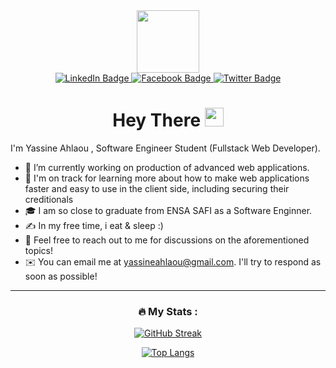 
<div id="header" align="center">
  <img src="https://media.giphy.com/media/M9gbBd9nbDrOTu1Mqx/giphy.gif" width="100"/>
  <div id="badges">
  <a href="https://www.linkedin.com/in/yassine-ahlaou/">
    <img src="https://img.shields.io/badge/LinkedIn-blue?style=for-the-badge&logo=linkedin&logoColor=white" alt="LinkedIn Badge"/>
  </a>
  <a href="https://web.facebook.com/yassine.ahlaou.9/">
    <img src="https://img.shields.io/badge/Facebook-red?style=for-the-badge&logo=facebook&logoColor=white" alt="Facebook Badge"/>
  </a>
  <a href="https://twitter.com/yassine_ahlaou">
    <img src="https://img.shields.io/badge/Twitter-blue?style=for-the-badge&logo=twitter&logoColor=white" alt="Twitter Badge"/>
  </a>
</div>
  <img src="https://komarev.com/ghpvc/?username=yassineahlaou&style=flat-square&color=blue" alt=""/>
  <h1>
  Hey There
  <img src="https://media.giphy.com/media/hvRJCLFzcasrR4ia7z/giphy.gif" width="30px"/>
</h1>

</div>


I'm Yassine Ahlaou , Software Engineer Student (Fullstack Web Developer).

- 🔭 I’m currently working on production of advanced web applications. 
- 🌱 I'm on track for learning more about how to make web applications faster and easy to use in the client side, including securing their creditionals
- 🎓 I am so close to graduate from ENSA SAFI as a Software Enginner.
- ✍️  In my free time, i eat & sleep :)
- 💬  Feel free to reach out to me for discussions on the aforementioned topics!
- ✉️  You can email me at yassineahlaou@gmail.com. I'll try to respond as soon as possible!



<div align="center">

---

### :fire: My Stats :

[![GitHub Streak](http://github-readme-streak-stats.herokuapp.com?user=yassineahlaou&theme=dark&background=000000)](https://git.io/streak-stats)

[![Top Langs](https://github-readme-stats.vercel.app/api/top-langs/?username=yassineahlaou&langs_count=10&layout=compact&theme=vision-friendly-dark)](https://github.com/anuraghazra/github-readme-stats)
</div>

